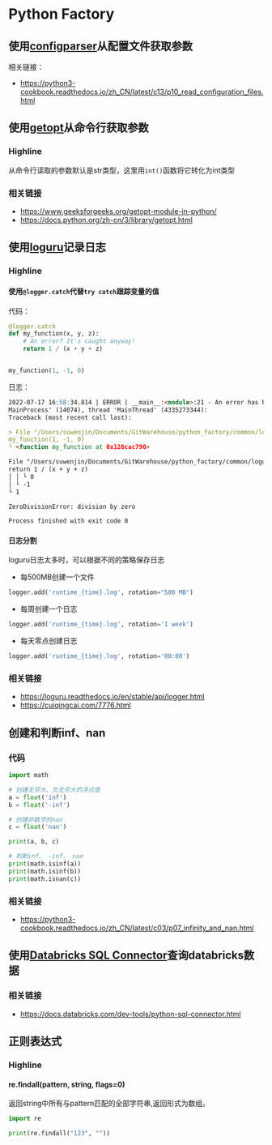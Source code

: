 # Python Factory

## 使用[configparser](common/configparser_example.py)从配置文件获取参数

相关链接：

- https://python3-cookbook.readthedocs.io/zh_CN/latest/c13/p10_read_configuration_files.html

## 使用[getopt](common/getopt_example.py)从命令行获取参数

### Highline

从命令行读取的参数默认是str类型，这里用`int()`函数将它转化为int类型

### 相关链接

- https://www.geeksforgeeks.org/getopt-module-in-python/
- https://docs.python.org/zh-cn/3/library/getopt.html

## 使用[loguru](common/loguru_example.py)记录日志

### Highline

#### 使用`@logger.catch`代替`try catch`跟踪变量的值

代码：

```python
@logger.catch
def my_function(x, y, z):
    # An error? It's caught anyway!
    return 1 / (x + y + z)


my_function(1, -1, 0)
```

日志：

```md
2022-07-17 16:58:34.814 | ERROR | __main__:<module>:21 - An error has been caught in function '<module>', process '
MainProcess' (14074), thread 'MainThread' (4335273344):
Traceback (most recent call last):

> File "/Users/suwenjin/Documents/GitWarehouse/python_factory/common/loguru_example.py", line 21, in <module>
my_function(1, -1, 0)
└ <function my_function at 0x126cac790>

File "/Users/suwenjin/Documents/GitWarehouse/python_factory/common/loguru_example.py", line 18, in my_function
return 1 / (x + y + z)
│ │ └ 0
│ └ -1
└ 1

ZeroDivisionError: division by zero

Process finished with exit code 0
```

#### 日志分割

loguru日志太多时，可以根据不同的策略保存日志

- 每500MB创建一个文件

```python
logger.add('runtime_{time}.log', rotation="500 MB")
```

- 每周创建一个日志

```python
logger.add('runtime_{time}.log', rotation='1 week')

```

- 每天零点创建日志

```python
logger.add('runtime_{time}.log', rotation='00:00')
```

### 相关链接

- https://loguru.readthedocs.io/en/stable/api/logger.html
- https://cuiqingcai.com/7776.html

## 创建和判断inf、nan

### 代码

```python
import math

# 创建无穷大、负无穷大的浮点值
a = float('inf')
b = float('-inf')

# 创建非数字的nan
c = float('nan')

print(a, b, c)

# 判断inf、 -inf、 nan
print(math.isinf(a))
print(math.isinf(b))
print(math.isnan(c))
```

### 相关链接

- https://python3-cookbook.readthedocs.io/zh_CN/latest/c03/p07_infinity_and_nan.html

## 使用[Databricks SQL Connector](databricks/databricks_utils.py)查询databricks数据

### 相关链接

- https://docs.databricks.com/dev-tools/python-sql-connector.html

## 正则表达式

### Highline

#### re.findall(pattern, string, flags=0)

返回string中所有与pattern匹配的全部字符串,返回形式为数组。

```python
import re

print(re.findall("123", ""))
```
